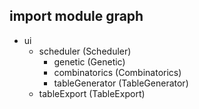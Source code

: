 ## import module graph

- ui
  - scheduler (Scheduler)
      - genetic (Genetic)
      - combinatorics (Combinatorics)
      - tableGenerator (TableGenerator)
  - tableExport (TableExport)

